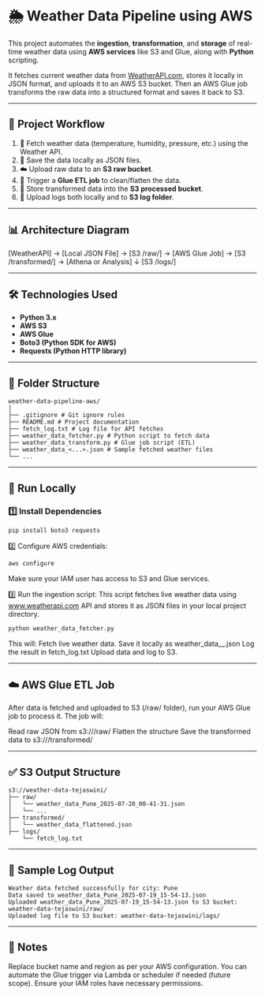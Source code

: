 # 🌦️ Weather Data Pipeline using AWS

This project automates the **ingestion**, **transformation**, and **storage** of real-time weather data using **AWS services** like S3 and Glue, along with **Python** scripting.

It fetches current weather data from [WeatherAPI.com](https://www.weatherapi.com/), stores it locally in JSON format, and uploads it to an AWS S3 bucket. Then an AWS Glue job transforms the raw data into a structured format and saves it back to S3.

---

## 🚀 Project Workflow

1. 🔄 Fetch weather data (temperature, humidity, pressure, etc.) using the Weather API.
2. 💾 Save the data locally as JSON files.
3. ☁️ Upload raw data to an **S3 raw bucket**.
4. 🔧 Trigger a **Glue ETL job** to clean/flatten the data.
5. 📂 Store transformed data into the **S3 processed bucket**.
6. 📝 Upload logs both locally and to **S3 log folder**.

---

## 📊  Architecture Diagram
[WeatherAPI] → [Local JSON File] → [S3 /raw/] → [AWS Glue Job] → [S3 /transformed/] → [Athena or Analysis]
                                        ↓
                                    [S3 /logs/]

---
## 🛠️ Technologies Used

- **Python 3.x**
- **AWS S3**
- **AWS Glue**
- **Boto3 (Python SDK for AWS)**
- **Requests (Python HTTP library)**

---

## 📁 Folder Structure
```
weather-data-pipeline-aws/
│
├── .gitignore # Git ignore rules
├── README.md # Project documentation
├── fetch_log.txt # Log file for API fetches
├── weather_data_fetcher.py # Python script to fetch data
├── weather_data_transform.py # Glue job script (ETL)
├── weather_data_<...>.json # Sample fetched weather files
└── ...
```
---

## 🏁 Run Locally

### 1️⃣ Install Dependencies

```bash
pip install boto3 requests

```

2️⃣ Configure AWS credentials:

```bash
aws configure
```
Make sure your IAM user has access to S3 and Glue services.

3️⃣ Run the ingestion script:
This script fetches live weather data using www.weatherapi.com API and stores it as JSON files in your local project directory.
```bash
python weather_data_fetcher.py
```
This will:
Fetch live weather data.
Save it locally as weather_data_<city>_<timestamp>.json
Log the result in fetch_log.txt
Upload data and log to S3.

---
## ☁️ AWS Glue ETL Job

After data is fetched and uploaded to S3 (/raw/ folder), run your AWS Glue job to process it.
The job will:

Read raw JSON from s3://<your-bucket>/raw/
Flatten the structure
Save the transformed data to s3://<your-bucket>/transformed/

---

## ✅ S3 Output Structure
```
s3://weather-data-tejaswini/
├── raw/
│   └── weather_data_Pune_2025-07-20_00-41-31.json
│   └── ...
├── transformed/
│   └── weather_data_flattened.json
├── logs/
    └── fetch_log.txt
```
---

## 🧪 Sample Log Output

```text
Weather data fetched successfully for city: Pune
Data saved to weather_data_Pune_2025-07-19_15-54-13.json
Uploaded weather_data_Pune_2025-07-19_15-54-13.json to S3 bucket: weather-data-tejaswini/raw/
Uploaded log file to S3 bucket: weather-data-tejaswini/logs/

```

---
## 📌 Notes
Replace bucket name and region as per your AWS configuration.
You can automate the Glue trigger via Lambda or scheduler if needed (future scope).
Ensure your IAM roles have necessary permissions.

